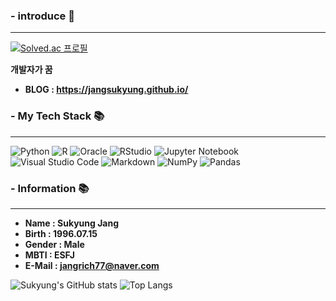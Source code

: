 ### - introduce 👋
___
[![Solved.ac 프로필](http://mazassumnida.wtf/api/v2/generate_badge?boj=jangcoding77)](https://solved.ac/jangcoding77)

**개발자가 꿈**

- **BLOG : https://jangsukyung.github.io/**

### - My Tech Stack 📚
___
![Python](https://img.shields.io/badge/python-3670A0?style=for-the-badge&logo=python&logoColor=ffdd54) ![R](https://img.shields.io/badge/r-%23276DC3.svg?style=for-the-badge&logo=r&logoColor=white) ![Oracle](https://img.shields.io/badge/Oracle-F80000?style=for-the-badge&logo=oracle&logoColor=white) ![RStudio](https://img.shields.io/badge/RStudio-4285F4?style=for-the-badge&logo=rstudio&logoColor=white) ![Jupyter Notebook](https://img.shields.io/badge/jupyter-%23FA0F00.svg?style=for-the-badge&logo=jupyter&logoColor=white) ![Visual Studio Code](https://img.shields.io/badge/Visual%20Studio%20Code-0078d7.svg?style=for-the-badge&logo=visual-studio-code&logoColor=white) ![Markdown](https://img.shields.io/badge/markdown-%23000000.svg?style=for-the-badge&logo=markdown&logoColor=white) ![NumPy](https://img.shields.io/badge/numpy-%23013243.svg?style=for-the-badge&logo=numpy&logoColor=white) ![Pandas](https://img.shields.io/badge/pandas-%23150458.svg?style=for-the-badge&logo=pandas&logoColor=white)


### - Information 📚
___
- **Name : Sukyung Jang**
- **Birth : 1996.07.15**
- **Gender : Male**
- **MBTI : ESFJ**
- **E-Mail : jangrich77@naver.com**

![Sukyung's GitHub stats](https://github-readme-stats.vercel.app/api?username=SukyungJang&show_icons=true&theme=tokyonight)
![Top Langs](https://github-readme-stats.vercel.app/api/top-langs/?username=SukyungJang&layout=compact&theme=tokyonight)

